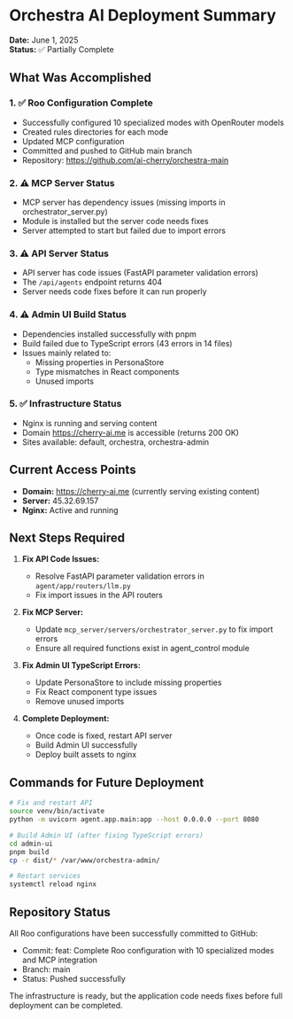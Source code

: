 # Orchestra AI Deployment Summary

**Date:** June 1, 2025  
**Status:** ✅ Partially Complete

## What Was Accomplished

### 1. ✅ Roo Configuration Complete
- Successfully configured 10 specialized modes with OpenRouter models
- Created rules directories for each mode
- Updated MCP configuration
- Committed and pushed to GitHub main branch
- Repository: https://github.com/ai-cherry/orchestra-main

### 2. ⚠️ MCP Server Status
- MCP server has dependency issues (missing imports in orchestrator_server.py)
- Module is installed but the server code needs fixes
- Server attempted to start but failed due to import errors

### 3. ⚠️ API Server Status
- API server has code issues (FastAPI parameter validation errors)
- The `/api/agents` endpoint returns 404
- Server needs code fixes before it can run properly

### 4. ⚠️ Admin UI Build Status
- Dependencies installed successfully with pnpm
- Build failed due to TypeScript errors (43 errors in 14 files)
- Issues mainly related to:
  - Missing properties in PersonaStore
  - Type mismatches in React components
  - Unused imports

### 5. ✅ Infrastructure Status
- Nginx is running and serving content
- Domain https://cherry-ai.me is accessible (returns 200 OK)
- Sites available: default, orchestra, orchestra-admin

## Current Access Points
- **Domain:** https://cherry-ai.me (currently serving existing content)
- **Server:** 45.32.69.157
- **Nginx:** Active and running

## Next Steps Required

1. **Fix API Code Issues:**
   - Resolve FastAPI parameter validation errors in `agent/app/routers/llm.py`
   - Fix import issues in the API routers

2. **Fix MCP Server:**
   - Update `mcp_server/servers/orchestrator_server.py` to fix import errors
   - Ensure all required functions exist in agent_control module

3. **Fix Admin UI TypeScript Errors:**
   - Update PersonaStore to include missing properties
   - Fix React component type issues
   - Remove unused imports

4. **Complete Deployment:**
   - Once code is fixed, restart API server
   - Build Admin UI successfully
   - Deploy built assets to nginx

## Commands for Future Deployment

```bash
# Fix and restart API
source venv/bin/activate
python -m uvicorn agent.app.main:app --host 0.0.0.0 --port 8080

# Build Admin UI (after fixing TypeScript errors)
cd admin-ui
pnpm build
cp -r dist/* /var/www/orchestra-admin/

# Restart services
systemctl reload nginx
```

## Repository Status
All Roo configurations have been successfully committed to GitHub:
- Commit: feat: Complete Roo configuration with 10 specialized modes and MCP integration
- Branch: main
- Status: Pushed successfully

The infrastructure is ready, but the application code needs fixes before full deployment can be completed. 